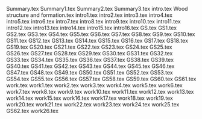 Summary.tex
Summary1.tex
Summary2.tex
Summary3.tex
intro.tex
Wood structure and formation.tex
intro1.tex
intro2.tex
intro3.tex
intro4.tex
intro5.tex
intro6.tex
intro7.tex
intro8.tex
intro9.tex
intro10.tex
intro11.tex
intro12.tex
intro13.tex
intro14.tex
intro15.tex
intro16.tex
GS.tex
GS1.tex
GS2.tex
GS3.tex
GS4.tex
GS5.tex
GS6.tex
GS7.tex
GS8.tex
GS9.tex
GS10.tex
GS11.tex
GS12.tex
GS13.tex
GS14.tex
GS15.tex
GS16.tex
GS17.tex
GS18.tex
GS19.tex
GS20.tex
GS21.tex
GS22.tex
GS23.tex
GS24.tex
GS25.tex
GS26.tex
GS27.tex
GS28.tex
GS29.tex
GS30.tex
GS31.tex
GS32.tex
GS33.tex
GS34.tex
GS35.tex
GS36.tex
GS37.tex
GS38.tex
GS39.tex
GS40.tex
GS41.tex
GS42.tex
GS43.tex
GS44.tex
GS45.tex
GS46.tex
GS47.tex
GS48.tex
GS49.tex
GS50.tex
GS51.tex
GS52.tex
GS53.tex
GS54.tex
GS55.tex
GS56.tex
GS57.tex
GS58.tex
GS59.tex
GS60.tex
GS61.tex
work.tex
work1.tex
work2.tex
work3.tex
work4.tex
work5.tex
work6.tex
work7.tex
work8.tex
work9.tex
work10.tex
work11.tex
work12.tex
work13.tex
work14.tex
work15.tex
work16.tex
work17.tex
work18.tex
work19.tex
work20.tex
work21.tex
work22.tex
work23.tex
work24.tex
work25.tex
GS62.tex
work26.tex